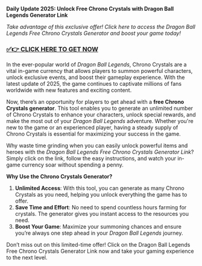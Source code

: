 **Daily Update 2025: Unlock Free Chrono Crystals with Dragon Ball Legends Generator Link**

*Take advantage of this exclusive offer! Click here to access the Dragon Ball Legends Free Chrono Crystals Generator and boost your game today!*
### [✅👉 CLICK HERE TO GET NOW](https://justfree.xyz/dragonball/legends/)
In the ever-popular world of *Dragon Ball Legends*, Chrono Crystals are a vital in-game currency that allows players to summon powerful characters, unlock exclusive events, and boost their gameplay experience. With the latest update of 2025, the game continues to captivate millions of fans worldwide with new features and exciting content. 

Now, there’s an opportunity for players to get ahead with a **free Chrono Crystals generator**. This tool enables you to generate an unlimited number of Chrono Crystals to enhance your characters, unlock special rewards, and make the most out of your *Dragon Ball Legends* adventure. Whether you're new to the game or an experienced player, having a steady supply of Chrono Crystals is essential for maximizing your success in the game.

Why waste time grinding when you can easily unlock powerful items and heroes with the *Dragon Ball Legends Free Chrono Crystals Generator Link*? Simply click on the link, follow the easy instructions, and watch your in-game currency soar without spending a penny.

**Why Use the Chrono Crystals Generator?**
1. **Unlimited Access**: With this tool, you can generate as many Chrono Crystals as you need, helping you unlock everything the game has to offer.
2. **Save Time and Effort**: No need to spend countless hours farming for crystals. The generator gives you instant access to the resources you need.
3. **Boost Your Game**: Maximize your summoning chances and ensure you’re always one step ahead in your *Dragon Ball Legends* journey.

Don’t miss out on this limited-time offer! Click on the Dragon Ball Legends Free Chrono Crystals Generator Link now and take your gaming experience to the next level.
